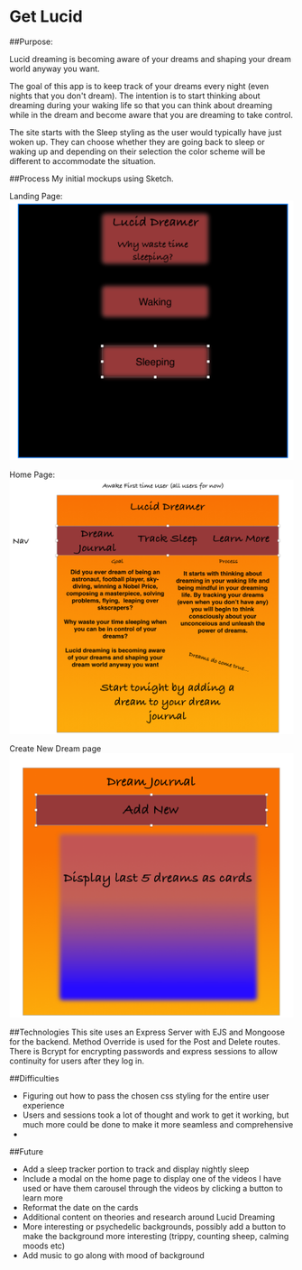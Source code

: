 # Get Lucid

##Purpose:

Lucid dreaming is becoming aware of your dreams and shaping your dream world anyway you want.

The goal of this app is to keep track of your dreams every night (even nights that you don't dream). The intention is to start thinking about dreaming during your waking life so that you can think about dreaming while in the dream and become aware that you are dreaming to take control.

The site starts with the Sleep styling as the user would typically have just woken up. They can choose whether they are going back to sleep or waking up and depending on their selection the color scheme will be different to accommodate the situation.

##Process
My initial mockups using Sketch.

Landing Page:
![pictures](/public/landing-mockup.png "Title")

Home Page:
![pictures](/public/homepage-mockup.png "Title")

Create New Dream page
![pictures](/public/index-mockup.png "Title")



##Technologies 
This site uses an Express Server with EJS and Mongoose for the backend. Method Override is used for the Post and Delete routes. There is Bcrypt for encrypting passwords and express sessions to allow continuity for users after they log in.

##Difficulties

- Figuring out how to pass the chosen css styling for the entire user experience
- Users and sessions took a lot of thought and work to get it working, but much more could be done to make it more seamless and comprehensive
- 

##Future

- Add a sleep tracker portion to track and display nightly sleep
- Include a modal on the home page to display one of the videos I have used or have them carousel through the videos by clicking a button to learn more
- Reformat the date on the cards
- Additional content on theories and research around Lucid Dreaming
- More interesting or psychedelic backgrounds, possibly add a button to make the background more interesting (trippy, counting sheep, calming moods etc)
- Add music to go along with mood of background


